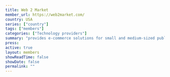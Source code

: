 ```yaml
---
title: Web 2 Market
member_url: https://web2market.com/
country: USA
series: ["country"] 
tags: ["members"]
categories: ["Technology providers"]
summary: "provides e-commerce solutions for small and medium-sized publishers, primarily using the Magento and Shopify platforms, making it easy and affordable to sell online."
press:
active: true
layout: members 
showReadTime: false
showDate: false
permalink: ""
---
```

